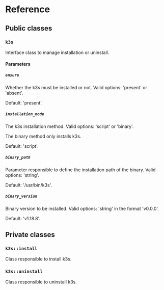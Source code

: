 # Reference

## Public classes

### `k3s`

Interface class to manage installation or uninstall.

#### Parameters

##### `ensure`

Whether the k3s must be installed or not. Valid options: 'present' or 'absent'.

Default: 'present'.

##### `installation_mode`

The k3s installation method. Valid options: 'script' or 'binary'.

The binary method only installs k3s.

Default: 'script'.

##### `binary_path`

Parameter responsible to define the installation path of the binary.
Valid options: 'string'.

Default: '/usr/bin/k3s'.

##### `binary_version`

Binary version to be installed. Valid options: 'string' in the format
'v0.0.0'.

Default: 'v1.18.8'.

## Private classes

### `k3s::install`

Class responsible to install k3s.

### `k3s::uninstall`

Class responsible to uninstall k3s.
